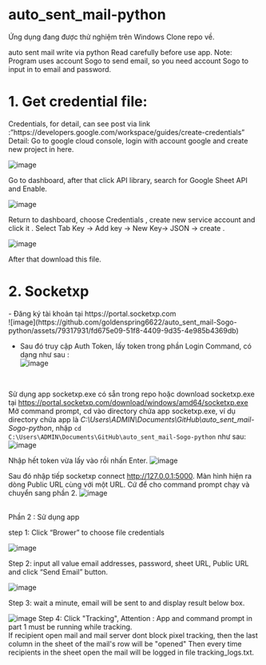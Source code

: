 # auto_sent_mail-python
Ứng dụng đang được thử nghiệm trên Windows
Clone repo về.

auto sent mail write via python
Read carefully before use app.
Note: Program uses account Sogo to send email, so you need account Sogo to input in to email 
and password.
<h1>1. Get credential file:</h1>
Credentials, for detail, can see post via link :”https://developers.google.com/workspace/guides/create-credentials”
Detail:
Go to google cloud console, login with account google and create new project in here.

![image](https://github.com/botsamqntdata/auto_sent_mail-python/assets/128407982/47f47af8-6937-467a-b475-20beee0b28ca)

Go to dashboard, after that click API library, search for Google Sheet API and Enable.

![image](https://github.com/botsamqntdata/auto_sent_mail-python/assets/128407982/6dc8f04b-3a14-48a7-aeab-7954226baeac)

Return to dashboard, choose Credentials , create new service account and click it .
Select Tab Key -> Add key -> New Key-> JSON -> create .

![image](https://github.com/botsamqntdata/auto_sent_mail-python/assets/128407982/9f3008f5-c405-4b2f-a98c-0a3b51fe297b)

After that download this file.
<h1>2. Socketxp</h1>
- Đăng ký tài khoản tại https://portal.socketxp.com<br>
![image](https://github.com/goldenspring6622/auto_sent_mail-Sogo-python/assets/79317931/fd675e09-51f8-4409-9d35-4e985b4369db)

- Sau đó truy cập Auth Token, lấy token trong phần Login Command, có dạng như sau :<br>
![image](https://github.com/goldenspring6622/auto_sent_mail-Sogo-python/assets/79317931/8ca639ed-7e19-4c74-bec5-3b0ce64c5cfc)
<br>

Sử dụng app socketxp.exe có sẵn trong repo hoặc download socketxp.exe tại https://portal.socketxp.com/download/windows/amd64/socketxp.exe<br>
Mở command prompt, cd vào directory chứa app socketxp.exe, ví dụ directory chứa app là <i>C:\Users\ADMIN\Documents\GitHub\auto_sent_mail-Sogo-python</i>, nhập <code>cd C:\Users\ADMIN\Documents\GitHub\auto_sent_mail-Sogo-python</code> như sau:<br> 
![image](https://github.com/goldenspring6622/auto_sent_mail-Sogo-python/assets/79317931/b41804c1-8663-4e23-983c-d0561c6ff223)

Nhập hết token vừa lấy vào rồi nhấn Enter.
![image](https://github.com/goldenspring6622/auto_sent_mail-Sogo-python/assets/79317931/e7563b93-99d2-4730-b9b5-22df88294a2e)

Sau đó nhập tiếp socketxp connect http://127.0.0.1:5000. Màn hình hiện ra dòng Public URL cùng với một URL. Cứ để cho command prompt chạy và chuyển sang phần 2.
![image](https://github.com/goldenspring6622/auto_sent_mail-Sogo-python/assets/79317931/8df46d02-7b13-4b2d-bcaf-542416f4095d)

<br>Phần 2 : Sử dụng app

step 1: Click “Brower” to choose file credentials

![image](https://github.com/goldenspring6622/auto_sent_mail-Sogo-python/assets/79317931/a738f28a-62ed-413b-9fc7-e8c5dff86c2e)

Step 2: input all value email addresses, password, sheet URL, Public URL and click “Send Email” button.

![image](https://github.com/goldenspring6622/auto_sent_mail-Sogo-python/assets/79317931/e2313c85-d1d6-4470-ba1c-d05dec5b740d)


Step 3: wait a minute, email will be sent to and display result below box.

![image](https://github.com/goldenspring6622/auto_sent_mail-Sogo-python/assets/79317931/87bf8136-8c8c-4858-a6e5-c5f7048b827c)
Step 4: Click "Tracking", Attention : App and command prompt in part 1 must be running while tracking.<br>
If recipient open mail and mail server dont block pixel tracking, then the last column in the sheet of the mail's row will be "opened"
Then every time recipients in the sheet open the mail will be logged in file tracking_logs.txt.
